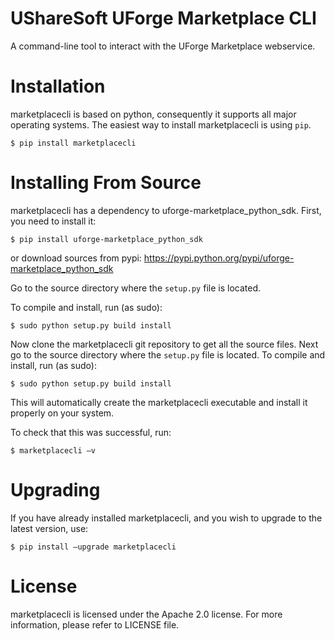UShareSoft UForge Marketplace CLI
=====

A command-line tool to interact with the UForge Marketplace webservice. 

Installation
============
marketplacecli is based on python, consequently it supports all major operating systems.  The easiest way to install marketplacecli is using `pip`.

```
$ pip install marketplacecli 
```

Installing From Source
======================
marketplacecli has a dependency to uforge-marketplace_python_sdk. First, you need to install it:

```
$ pip install uforge-marketplace_python_sdk
```

or download sources from pypi: https://pypi.python.org/pypi/uforge-marketplace_python_sdk

Go to the source directory where the `setup.py` file is located.

To compile and install, run (as sudo):

```
$ sudo python setup.py build install
```

Now clone the marketplacecli git repository to get all the source files.
Next go to the source directory where the `setup.py` file is located.
To compile and install, run (as sudo):

```
$ sudo python setup.py build install
```

This will automatically create the marketplacecli executable and install it properly on your system.

To check that this was successful, run:

```
$ marketplacecli —v 
```

Upgrading
=========
If you have already installed marketplacecli, and you wish to upgrade to the latest version, use:
```
$ pip install —upgrade marketplacecli
```

License
=======
marketplacecli is licensed under the Apache 2.0 license. For more information, please refer to LICENSE file.
